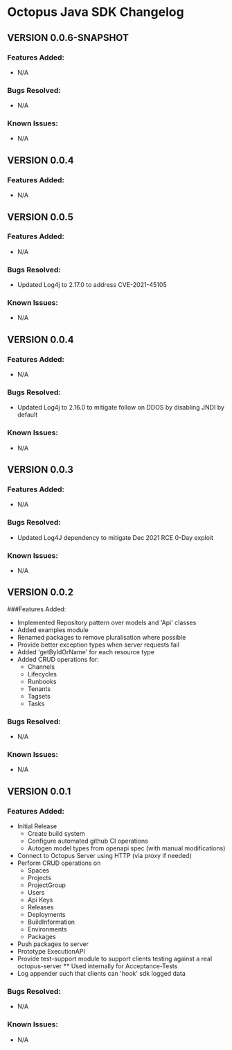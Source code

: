 # Octopus Java SDK Changelog


## VERSION 0.0.6-SNAPSHOT
### Features Added:
* N/A

### Bugs Resolved:
* N/A

### Known Issues:
* N/A

## VERSION 0.0.4
### Features Added:
* N/A

## VERSION 0.0.5
### Features Added:
* N/A

### Bugs Resolved:
* Updated Log4j to 2.17.0 to address CVE-2021-45105

### Known Issues:
* N/A

## VERSION 0.0.4
### Features Added:
* N/A

### Bugs Resolved:
* Updated Log4j to 2.16.0 to mitigate follow on DDOS by disabling JNDI by default

### Known Issues:
* N/A

## VERSION 0.0.3
### Features Added:
* N/A

### Bugs Resolved:
* Updated Log4J dependency to mitigate Dec 2021 RCE 0-Day exploit

### Known Issues:
* N/A

## VERSION 0.0.2
###Features Added:
* Implemented Repository pattern over models and 'Api' classes
* Added examples module
* Renamed packages to remove pluralisation where possible
* Provide better exception types when server requests fail
* Added 'getByIdOrName' for each resource type
* Added CRUD operations for:
  * Channels
  * Lifecycles 
  * Runbooks 
  * Tenants 
  * Tagsets
  * Tasks

### Bugs Resolved:
* N/A

### Known Issues:
* N/A

## VERSION 0.0.1
### Features Added:
* Initial Release
  * Create build system
  * Configure automated github CI operations
  * Autogen model types from openapi spec (with manual modifications)
* Connect to Octopus Server using HTTP (via proxy if needed)
* Perform CRUD operations on
  * Spaces
  * Projects
  * ProjectGroup
  * Users
  * Api Keys
  * Releases
  * Deployments
  * BuildInformation
  * Environments
  * Packages
* Push packages to server
* Prototype ExecutionAPI
* Provide test-support module to support clients testing against a real octopus-server
** Used internally for Acceptance-Tests
* Log appender such that clients can 'hook' sdk logged data

### Bugs Resolved:
* N/A

### Known Issues:
* N/A

